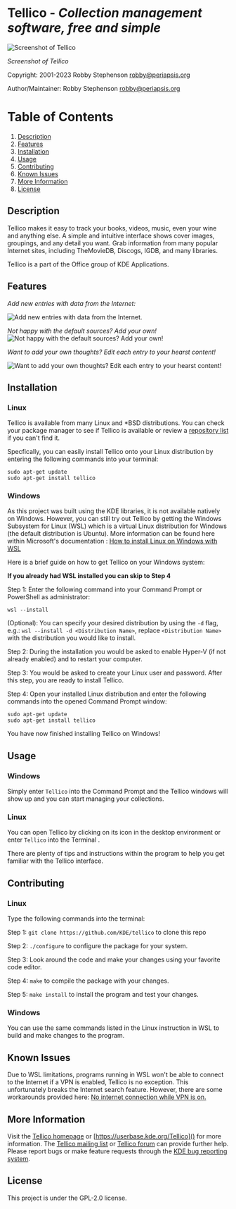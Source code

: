 # Tellico - *Collection management software, free and simple*

![Screenshot of Tellico](<cover view.png>)

*Screenshot of Tellico*

Copyright: 2001-2023 Robby Stephenson <robby@periapsis.org>

Author/Maintainer: Robby Stephenson <robby@periapsis.org>

# Table of Contents
1. [Description](#description)
2. [Features](#features)
3. [Installation](#installation)
4. [Usage](#usage)
5. [Contributing](#contributing)
6. [Known Issues](#knownissues)
7. [More Information](#moreinformation)
8. [License](#license)

## Description

Tellico makes it easy to track your books, videos, music, even your wine and
anything else. A simple and intuitive interface shows cover images, groupings,
and any detail you want. Grab information from many popular Internet sites,
including TheMovieDB, Discogs, IGDB, and many libraries.

Tellico is a part of the Office group of KDE Applications.

## Features
*Add new entries with data from the Internet:*

![Add new entries with data from the Internet.](adding.png)

*Not happy with the default sources? Add your own!*
![Not happy with the default sources? Add your own!](<add new sources.png>)

*Want to add your own thoughts? Edit each entry to your hearst content!*

![Want to add your own thoughts? Edit each entry to your hearst content!](<entry edit.png>)



## Installation

### Linux
Tellico is available from many Linux and *BSD distributions.
You can check your package manager to see if Tellico is available or review a [repository list](https://repology.org/project/tellico/versions) if you can't find it.

Specfically, you can easily install Tellico onto your Linux distribution by entering the following commands into your terminal:

```
sudo apt-get update
sudo apt-get install tellico
```
### Windows
As this project was built using the KDE libraries, it is not available natively on Windows. However, you can still try out Tellico by getting the Windows Subsystem for Linux (WSL) which is a virtual Linux distribution for Windows (the default distribution is Ubuntu). More information can be found here within Microsoft's documentation : [How to install Linux on Windows with WSL](https://learn.microsoft.com/en-us/windows/wsl/install)

Here is a brief guide on how to get Tellico on your Windows system:

**If you already had WSL installed you can skip to Step 4**

Step 1: Enter the following command into your Command Prompt or PowerShell as administrator:
```
wsl --install
```
(Optional): You can specify your desired distribution by using the ```-d``` flag, e.g.: ```wsl --install -d <Distribution Name>```, replace ```<Distribution Name>``` with the distribution you would like to install.

Step 2: During the installation you would be asked to enable Hyper-V (if not already enabled) and to restart your computer. 

Step 3: You would be asked to create your Linux user and password. After this step, you are ready to install Tellico.

Step 4: Open your installed Linux distribution and enter the following commands into the opened Command Prompt window: 
```
sudo apt-get update
sudo apt-get install tellico
```
You have now finished installing Tellico on Windows!

## Usage
### Windows
Simply enter ```Tellico``` into the Command Prompt and the Tellico windows will show up and you can start managing your collections.

### Linux
You can open Tellico by clicking on its icon in the desktop environment or enter ```Tellico``` into the Terminal .

There are plenty of tips and instructions within the program to help you get familiar with the Tellico interface.


## Contributing

### Linux
Type the following commands into the terminal:

Step 1: ```git clone https://github.com/KDE/tellico``` to clone this repo

Step 2: ```./configure``` to configure the package for your system.

Step 3: Look around the code and make your changes using your favorite code editor.

Step 4: ```make``` to compile the package with your changes.

Step 5: ```make install``` to install the program and test your changes.

### Windows
You can use the same commands listed in the Linux instruction in WSL to build and make changes to the program.

## Known Issues
Due to WSL limitations, programs running in WSL won't be able to connect to the Internet if a VPN is enabled, Tellico is no exception. This unfortunately breaks the Internet search feature. However, there are some workarounds provided here: [No internet connection while VPN is on.](https://superuser.com/questions/1630487/no-internet-connection-ubuntu-wsl-while-vpn)

## More Information

Visit the [Tellico homepage](https://tellico-project.org) or
[https://userbase.kde.org/Tellico]() for more information.
The [Tellico mailing list](mailto:tellico-users@kde.org) or
[Tellico forum](https://forum.kde.org/viewforum.php?f=200) can provide
further help. Please report bugs or make feature requests through the
[KDE bug reporting system](https://bugs.kde.org/buglist.cgi?query_format=specific&order=relevance+desc&bug_status=__all__&product=tellico).

## License
This project is under the GPL-2.0 license.
